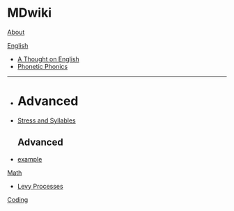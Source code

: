 # MDwiki

[About](index.md)

[English]()

  * [A Thought on English](english/english-formula.md)
  * [Phonetic Phonics](english/Phonetic-Phonics.md)
- - - -
  * # Advanced

  * [Stress and Syllables](english/stress.md)

    ## Advanced

  * [example](https://box.nju.edu.cn/d/e75178e13fc34ac09261/?p=%2F02%20%E8%AF%BE%E7%A8%8B%E8%AE%B2%E4%B9%89%2F%E7%AC%AC%E5%8D%81%E5%9B%9B%E5%91%A8(%E4%B8%AA%E4%BA%BA%E7%BD%91%E9%A1%B5)&mode=list)

[Math]()

  * [Levy Processes](math/levy_processes.md)

[Coding](coding/PythonNote.md)




<script src="https://polyfill.io/v3/polyfill.min.js?features=es6"></script>
<script id="MathJax-script" async src="https://cdn.jsdelivr.net/npm/mathjax@3/es5/tex-mml-chtml.js"></script>
